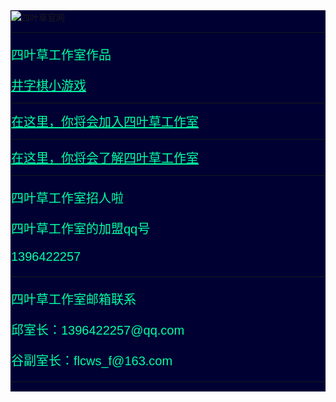 <div style="background-color:rgb(0,0,51);padding:1px;">
<img src="https://tc.phpx.cn/uploads/2023/02/06/XqNFoBywCB.jpg" alt="四叶草官网"/>
<hr/>
<p style="font-family:arial;color:rgb(0, 255, 162);font-size:20px;">四叶草工作室作品</p>  
<a style="font-family:arial;color:rgb(0, 255, 162);font-size:20px;" href="game.exe">井字棋小游戏</a>  
<hr/>
<a style="font-family:arial;color:rgb(0, 255, 162);font-size:20px;" href="enter.html">在这里，你将会加入四叶草工作室</a>  
<hr/>
<a style="font-family:arial;color:rgb(0, 255, 162);font-size:20px;" href="about.html">在这里，你将会了解四叶草工作室</a>  
<hr/>
<p style="font-family:arial;color:rgb(0, 255, 162);font-size:20px;">四叶草工作室招人啦</p>  
<p style="font-family:arial;color:rgb(0, 255, 162);font-size:20px;">四叶草工作室的加盟qq号</p>  
<p style="font-family:arial;color:rgb(0, 255, 162);font-size:20px;">1396422257</p>  
<hr/>
<p style="font-family:arial;color:rgb(0, 255, 162);font-size:20px;">四叶草工作室邮箱联系</p>  
<p style="font-family:arial;color:rgb(0, 255, 162);font-size:20px;">邱室长：1396422257@qq.com</p>  
<p style="font-family:arial;color:rgb(0, 255, 162);font-size:20px;">谷副室长：flcws_f@163.com</p>  
<hr/>
</div>
